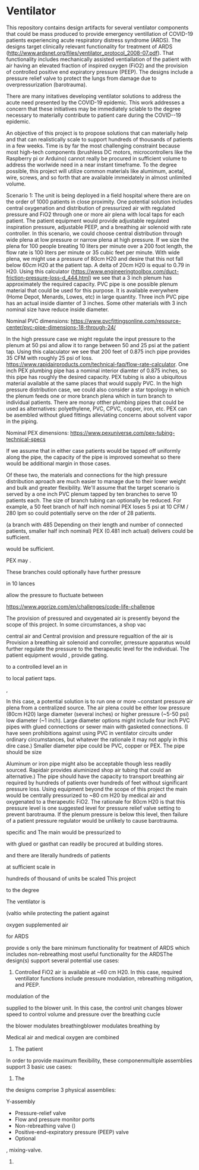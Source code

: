 # Ventilator
This repository contains design artifacts for several ventilator components that could be mass produced to provide emergency ventillation of COVID-19 patients experiencing acute respiratory distress syndrome (ARDS). The designs target clinically relevant functionality for treatment of ARDS (http://www.ardsnet.org/files/ventilator_protocol_2008-07.pdf). That functionality includes mechanically assisted ventiallation of the patient with air having an elevated fraction of inspired oxygen (FiO2) and the provision of controlled positive end expiratory pressure (PEEP). The designs include a pressure relief valve to protect the lungs from damage due to overpressurization (barotrauma).

There are many initatives developing ventilator solutions to address the acute need presented by the COVID-19 epidemic. This work addresses a concern that these initiatives may be immediately sclable to the degree necessary to materially contribute to patient care during the COVID--19 epidemic.

An objective of this project is to propose solutions that can materially help and that can realistically scale to support hundreds of thousands of patients in a few weeks. Time is by far the most challenging constraint because most high-tech components (brushless DC motors, microcontrollers like the Raspberry pi or Arduino) cannot really be procured in sufficient volume to address the worlwide need in a near instant timeframe. To the degree possible, this project will utilize common materials like alumimum, acetal, wire, screws, and so forth that are available immeidately in almost unlimited volume.

Scenario 1: The unit is being deployed in a field hospital where there are on the order of 1000 patients in close proximity. One potential solution includes central oxygenation and distribution of pressurized air with regulated pressure and FiO2 through one or more air plena with local taps for each patient. The patient equipment would provide adjustable regulated inspiration pressure, adjustable PEEP, and a breathing air solenoid with rate controller.
In this scenario, we could choose central distribution through wide plena at low pressure or narrow plena at high pressure. If we size the plena for 100 people breating 10 liters per minute over a 200 foot length, the flow rate is 100 liters per minute or 35 cubic feet per minute. With wide plena, we might use a pressure of 80cm H20 and desire that this not fall below 60cm H20 at the patient tap. A delta of 20cm H20 is equal to 0.79 in H20. Using this calculator (https://www.engineeringtoolbox.com/duct-friction-pressure-loss-d_444.html) we see that a 3 inch plenum has approximately the required capacity. PVC pipe is one possible plenum material that could be used for this purpose. It is available everywhere (Home Depot, Menards, Lowes, etc) in large quantity. Three inch PVC pipe has an actual inside diamter of 3 inches. Some other materials with 3 inch nominal size have reduce inside diameter.

Nominal PVC dimensions: https://www.pvcfittingsonline.com/resource-center/pvc-pipe-dimensions-18-through-24/

In the high pressure case we might regulate the input pressure to the plenum at 50 psi and allow it to range between 50 and 25 psi at the patient tap. Using this calaculator we see that 200 feet of 0.875 inch pipe provides 35 CFM with roughly 25 psi of loss. https://www.rapidairproducts.com/technical-faq/flow-rate-calculator. One inch PEX plumbing pipe has a nominal interior diamter of 0.875 inches, so this pipe has roughly the desired capacity. PEX tubing is also a ubiquitous material available at the same places that would supply PVC. In the high pressure distribution case, we could also consider a star topology in which the plenum feeds one or more branch plena which in turn branch to individual patients. There are monay otther plumbing pipes that could be used as alternatives: polyethylene, PVC, CPVC, copper, iron, etc. PEX can be asembled without glued fittings alleviating concerns about solvent vapor in the piping.

Nominal PEX dimensions: https://www.pexuniverse.com/pex-tubing-technical-specs

If we assume that in either case patients would be tapped off uniformly along the pipe, the capacity of the pipe is improved somewhat so there would be additional margin in those cases.

Of these two, the materials and connections for the high pressure distribution aproach are much easier to manage due to their lower weight and bulk and greater flexibility. We'll assume that the target scenario is served by a one inch PVC plenum tapped by ten branches to serve 10 patients each. The size of branch tubing can optionally be reduced. For example, a 50 feet branch of half inch nominal PEX loses 5 psi at 10 CFM / 280 lpm so could potentially serve on the rder of 28 patients.


(a branch with 485 Depending on their length and number of connected patients, smaller half inch nominal) PEX (0.481 inch actual) delivers could be sufficient. 

would be sufficient.

PEX may .

These branches could optionally have further pressure 



in 10 lances 


allow the pressure to fluctuate between


https://www.agorize.com/en/challenges/code-life-challenge

The provision of pressured and oxygenated air is presently beyond the scope of this project. In some circumstances, a shop vac

central air and Central provision and pressure regualtion of the air is Provision 
a breathing air solenoid and conroller,  prressure apparatus would further regulate the pressure to the therapeutic level for the individual. The patient equipment would , provide gating.

to a controlled level  an in

to local patient taps.

,

In this case, a potential solution is to run one or more ~constant pressure air plena from a centralized source. The air plena could be either low pressure (80cm H20) large diameter (several inches) or higher pressure (~5-50 psi) low diameter (~1 inch). Large diameter options might include four inch PVC pipes with glued connections or sewer main with gasketed connections. (I have seen prohibitions against using PVC in ventilator circuits under ordinary circumstances, but whatever the rationale it may not apply in this dire case.) Smaller diameter pipe could be PVC, copper or PEX. The pipe should be size


Aluminum or iron pipe might also be acceptable though less readily sourced. Rapidair provides aluminized shop air tubing that could an alternative.) The pipe should have the capacity to transport breathing air required by hundreds of patients over hundreds of feet without significant pressure loss. Using equipment beyond the scope of this project the main would be centrally pressurized to ~80 cm H20 by medical air and oxygenated to a therapeutic FiO2. The rationale for 80cm H20 is that this pressure level is one suggested level for pressure relief valve setting to prevent barotrauma. If the plenum pressure is below this level, then failure of a patient pressure regulator would be unlikely to cause barotrauma. 

specific  and The main would be pressurized to


with glued or gasthat can readily be procured at building stores.



and there are literally hundreds of patients 

at sufficient scale in 

hundreds of thousand of units be scaled
This project 

to the degree 

The ventilator is 



(valtio while protecting the patient against 

oxygen supplemented air 

for ARDS 

provide s only the bare minimum functionality for treatment of ARDS which includes non-rebreathing  most useful functionality for the ARDSThe design(s) support several potential use cases:

1) Controlled FiO2 air is available at ~60 cm H20. In this case, required ventillator functions include pressure modulation, rebreathing mitigation, and PEEP.

modulation of the 

supplied to the blower unit. In this case, the control unit changes blower speed to control volume and pressure over the breathing cucle

the blower modulates breathingblower modulates breathing by 

Medical air and medical oxygen are combined  

1) The patient 

In order to provide maximum flexibility, these componenmultiple assemblies support 3 basic use cases:

1) The 


the designs  comprise 3 physical assemblies: 

Y-assembly 
* Pressure-relief valve
* Flow and pressure monitor ports
* Non-rebreathing valve ()
* Positive-end-expiratory pressure (PEEP) valve
* Optional




, mixing-valve.



1) 



